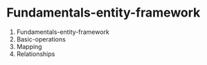 # Fundamentals-entity-framework

1. Fundamentals-entity-framework
2. Basic-operations
3. Mapping
4. Relationships
